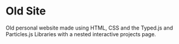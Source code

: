 # Old Site

Old personal website made using HTML, CSS and the Typed.js and Particles.js Libraries with a nested interactive projects page.
